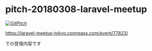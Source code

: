 # pitch-20180308-laravel-meetup

[![GitPitch](https://gitpitch.com/assets/badge.svg)](https://gitpitch.com/kotamat/pitch-20180308-laravel-meetup/master)

https://laravel-meetup-tokyo.connpass.com/event/77823/

での登壇内容です
